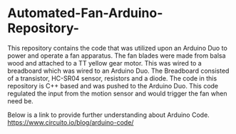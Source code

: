 # Automated-Fan-Arduino-Repository-
This repository contains the code that was utilized upon an Arduino Duo to power and operate a fan apparatus. 
The fan blades were made from balsa wood and attached to a TT yellow gear motor. This was wired to a breadboard which was wired to an Arduino Duo.
The Breadboard consisted of a transistor, HC-SR04 sensor, resistors and a diode. 
The code in this repository is C++ based and was pushed to the Arduino Duo. This code regulated the input from the motion sensor and would trigger the fan when need be. 

Below is a link to provide further understanding about Arduino Code.
https://www.circuito.io/blog/arduino-code/
